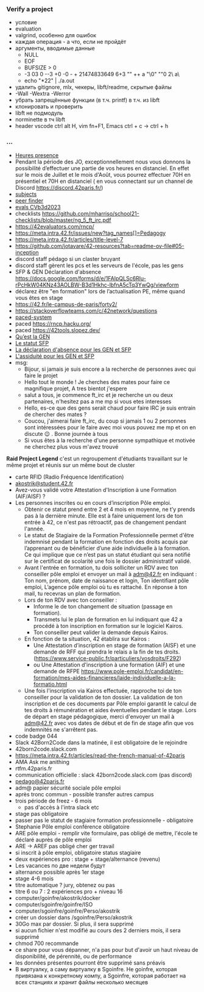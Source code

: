 ### Verify a project
+ условие
+ evaluation
+ valgrind, особенно для ошибок
+ каждая операция - а что, если не пройдёт
+ аргументы, вводимые данные
  - NULL
  - EOF
  - BUFSIZE > 0
  - -3 03 0 --3 +0 -0 - + 21474833649 6+3 "" ++ a "\0" ""0 2\ a\
  - echo "*22" | ./a.out
+ удалить gitignore, mlx, чекеры, libft/readme, скрытые файлы
+ -Wall -Wextra -Werror
+ убрать запрещённые функции (в т.ч. printf) в т.ч. из libft
+ клонировать и проверить 
+ libft не подмодуль
+ norminette в тч libft
+ header vscode ctrl alt H, vim fn+F1, Emacs ctrl + c -> ctrl + h

### ...
* [Heures presence](https://meta.intra.42.fr/articles/attendance-time-gen-sfp-apprenticeship)
* Pendant la période des JO, exceptionnellement nous vous donnons la possibilité d’effectuer une partie de vos heures en distanciel. En effet sur le mois de Juillet et le mois d'Août, vous pourrez effectuer 70H en présentiel et 70H en distanciel ( en vous connectant sur un channel de Discord https://discord.42paris.fr/)
* [subjects](https://github.com/rphlr/42-Subjects)
* [peer finder](https://find-peers.codam.nl/Paris)
* [evals CVb3d2023](https://rphlr.github.io/42-Evals/) 
* checklists https://github.com/mharriso/school21-checklists/blob/master/ng_5_ft_irc.pdf
* https://42evaluators.com/rncp/
* https://meta.intra.42.fr/issues/new?tag_names[]=Pedagogy
* https://meta.intra.42.fr/articles/title-level-7
* https://github.com/jotavare/42-resources?tab=readme-ov-file#05-inception
* discord staff pédago si un claster bruyant
* discord staff gèrent les pcs et les serveurs de l'école, pas les gens
* SFP & GEN Déclaration d'absence https://docs.google.com/forms/d/e/1FAIpQLSc6Rlu-rPcHkW04KNz43AOLBW-B3d1Hkhc-lbfnA5cTq3YwQg/viewform
* déclarez être "en formation" lors de l’actualisation PE, même quand vous êtes en stage
* https://42.fr/le-campus-de-paris/forty2/ 
* https://stackoverflowteams.com/c/42network/questions
* [paced-system](https://meta.intra.42.fr/articles/paced-system-95be3d8d-b58d-456d-81af-5925e3277b7a)
* paced https://rncp.hacku.org/
* paced https://42tools.slopez.dev/
* [Qu’est la GEN](https://adm.42.fr/)
* [Le statut SFP](https://adm.42.fr/articles/stagiaire-de-la-formation-professionnelle)
* [La déclaration d'absence pour les GEN et SFP](https://adm.42.fr/articles/les-prises-de-conge-pour-les-stagiaires-de-la-formation-professionnelle)
* [L'assiduité pour les GEN et SFP](https://adm.42.fr/articles/presence-stagiaires-de-la-formation-professionnelle-et-boursiers-gen)
* msg:
  + Bijour, si jamais je suis encore a la recherche de personnes avec qui faire le projet    
  + Hello tout le monde ! Je cherches des mates pour faire ce magnifique projet, A tres bientot j'espere 
  + salut a tous, je commence ft_irc et je recherche un ou deux partenaires, n'hesitez pas a me mp si vous etes interesses  
  + Hello, es-ce que des gens serait chaud pour faire IRC je suis entrain de chercher des mates ?  
  + Coucou, j'aimerai faire ft_irc, du coup si jamais 1 ou 2 personnes sont intéressées pour le faire avec moi vous pouvez me mp et on en discute 😉 . Bonne journée à tous  
  + Si vous êtes à la recherche d'une personne sympathique et motivée ne cherchez plus vous m'avez trouvé  

**Raid Project Legend** c'est un regroupement d'étudiants travaillant sur le même projet et réunis sur un même bout de cluster 

* carte RFID (Radio Fréquence Identification)
* akostrik@student.42.fr
* Avez-vous validé votre Attestation d'Inscription à une Formation (AIF/AISF) ?
* Les personnes inscrites ou en cours d’inscription Pôle emploi.
  + Obtenir ce statut prend entre 2 et 4 mois en moyenne, ne t’y prends pas à la dernière minute. Elle est à faire uniquement lors de ton entrée à 42, ce n'est pas rétroactif, pas de changement pendant l'année.
  + Le statut de Stagiaire de la Formation Professionnelle permet d'être indemnisé pendant la formation en fonction des droits acquis par l’apprenant ou de bénéficier d’une aide individuelle à la formation. Ce qui implique que ce n’est pas un statut étudiant qui sera notifié sur le certificat de scolarité une fois le dossier administratif validé.
  + Avant l'entrée en formation, tu dois solliciter un RDV avec ton conseiller pôle emploi et envoyer un mail à adm@42.fr en indiquant : Ton nom, prénom, date de naissance et login, Ton identifiant pôle emploi, L’agence pôle emploi où tu es rattaché. En réponse à ton mail, tu recevras un plan de formation.
  + Lors de ton RDV avec ton conseiller :
    - Informe le de ton changement de situation (passage en formation).
    - Transmets lui le plan de formation en lui indiquant que 42 a procédé à ton inscription en formation sur le logiciel Kairos.
    - Ton conseiller peut valider la demande depuis Kairos.
  + En fonction de ta situation, 42 établira sur Kairos :
    - Une Attestation d’inscription en stage de formation (AISF) et une demande de RFF qui prendra le relais a la fin de tes droits. (https://www.service-public.fr/particuliers/vosdroits/F292)
    - ou Une Attestation d'inscription à une formation (AIF) et une demande de RFPE https://www.pole-emploi.fr/candidat/en-formation/mes-aides-financieres/laide-individuelle-a-la-formatio.html
  + Une fois l'inscription via Kairos effectuée, rapproche toi de ton conseiller pour la validation de ton dossier. La validation de ton inscription et de ces documents par Pôle emploi garantit le calcul de tes droits à rémunération et aides éventuelles pendant le stage.
  Lors de départ en stage pédagogique, merci d'envoyer un mail à adm@42.fr avec vos dates de début et de fin de stage afin que vos indemnités ne s'arrêtent pas.
* code badge 044
* Slack 42Born2Code dans la matinée, il est obligatoire de le rejoindre
* 42born2code.slack.com
* https://meta.intra.42.fr/articles/read-the-french-manual-of-42paris
* AMA Ask me anithing
* rtfm.42paris.fr
* communication officielle : slack 42born2code.slack.com (pas discord)
* pedago@42paris.fr
* adm@ papier sécurité sociale pôle emploi
* après tronc commun - possible transfer autres campus
* trois période de freez - 6 mois
  + pas d'accès à l'intra slack etc
* stage pas obligatoire
* passer pas le statut de stagiaire formation professionnelle - obligatoire
* Stephanie Pôle emploi conférence obligatoire
* ARE pôle emploi - remplir vite formulaire, pas obligé de mettre, l'école te déclaré auprès de pôle emploi
* ARE -> AREF pas obligé cher ger travail
* si inscrit à pôle emploi, obligatoire status stagiaire
* deux expériences pro : stage + stage/alternance (revenu)
* Les vacances по две недели будут
* alternance possible après 1er stage
* stage 4-6 mois
* titre automatique ? jury, obtenez ou pas
* titre 6 ou 7 : 2 expériences pro + niveau 16
* computer/goinfre/akostrik/docker
* computer/sgoinfre/goinfre/ISO
* computer/sgoinfre/goinfre/Perso/akostrik
* créer un dossier dans /sgoinfre/Perso/akostrik
* 30Go max par dossier. Si plus, il sera supprimé
* si aucun fichier n'est modifié au cours des 2 derniers mois, il sera supprimé
* chmod 700 recommande
* ce share pour vous dépanner, n'a pas pour but d'avoir un haut niveau de disponibilité, de pérennité, ou de performance
* les données présentes pourront être supprimé sans préavis
* В виртуалку, а саму виртуалку в Sgoinfre. Не goinfre, которая привязана к конкретному компу, а Sgoinfre, которая работает на всех станциях и хранит файлы несколько месяцев
